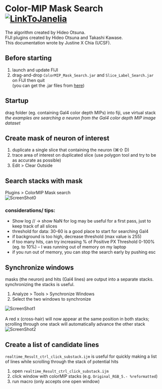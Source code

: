 # Color-MIP Mask Search [![LinkToJanelia](../images/jrc_logo_180x40.png)](https://www.janelia.org)
The algorithm created by Hideo Otsuna.  
FIJI plugins created by Hideo Otsuna and Takashi Kawase.  
This documentation wrote by Justine X Chia (UCSF).  


## Before starting
 1. launch and update FIJI
 2. drag-and-drop `ColorMIP_Mask_Search.jar` and `Slice_Label_Search.jar` on FIJI then quit  
 (you can get the .jar files from [here](https://github.com/JaneliaSciComp/ColorMIP_Mask_Search/releases)) 

## Startup
drag folder (eg. containing Gal4 color depth MIPs) into fiji, use virtual stack  
_the examples are searching a neuron from the Gal4 color depth MIP image dataset_

## Create mask of neuron of interest
 1. duplicate a single slice that containing the neuron (⌘⇧ D)
 2. trace area of interest on duplicated slice (use polygon tool and try to be as accurate as possible)
 3. Edit > Clear Outside  

## Search stacks with mask
Plugins > ColorMIP Mask search  
![ScreenShot0](../images/scr0.png)
### considerations/ tips:
 - Show log // -> show NaN for log may be useful for a first pass, just to keep track of all slices
 - threshold for data: 30-60 is a good place to start for searching Gal4
 - if background is too high, decrease threshold (max value is 255)  
 - if too many hits, can try increasing % of Positive PX Threshold 0-100% (eg. to 10%) – I was running out of memory on my laptop
 - if you run out of memory, you can stop the search early by pushing esc

## Synchronize windows
masks (the neuron) and hits (Gal4 lines) are output into a separate stacks. synchronizing the stacks is useful.  
 1. Analyze > Tools > Synchronize Windows  
 2. Select the two windows to synchronize  
<!-- dummy -->
![ScreenShot1](../images/scr1.png)  
<br />
A red x (cross-hair) will now appear at the same position in both stacks; scrolling through one stack will automatically advance the other stack  
![ScreenShot2](../images/scr2.png)

## Create a list of candidate lines
`realtime_Result_ctrl_click_substack.ijm` is useful for quickly making a list of lines while scrolling through the stack of potential hits 
 1. open `realtime_Result_ctrl_click_substack.ijm`
 2. click window with colorMIP stacks (e.g. `Original_RGB_5.- %reformatted`)
 3. run macro (only accepts one open window)

